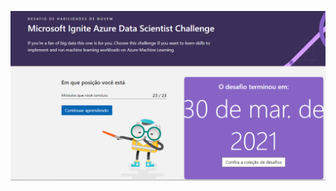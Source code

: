 <p align="center">
  <img src="https://github.com/Gttz/Microsoft-Ignite-Azure-Challenge/blob/main/Knowledge%20check/challenge.PNG" >
</p>

